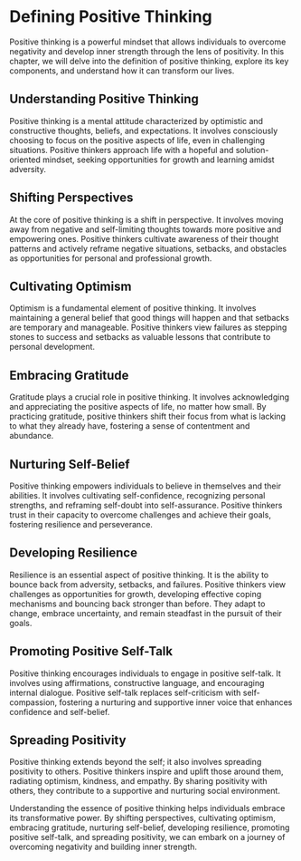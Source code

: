 Defining Positive Thinking
===================================

Positive thinking is a powerful mindset that allows individuals to overcome negativity and develop inner strength through the lens of positivity. In this chapter, we will delve into the definition of positive thinking, explore its key components, and understand how it can transform our lives.

Understanding Positive Thinking
-------------------------------

Positive thinking is a mental attitude characterized by optimistic and constructive thoughts, beliefs, and expectations. It involves consciously choosing to focus on the positive aspects of life, even in challenging situations. Positive thinkers approach life with a hopeful and solution-oriented mindset, seeking opportunities for growth and learning amidst adversity.

Shifting Perspectives
---------------------

At the core of positive thinking is a shift in perspective. It involves moving away from negative and self-limiting thoughts towards more positive and empowering ones. Positive thinkers cultivate awareness of their thought patterns and actively reframe negative situations, setbacks, and obstacles as opportunities for personal and professional growth.

Cultivating Optimism
--------------------

Optimism is a fundamental element of positive thinking. It involves maintaining a general belief that good things will happen and that setbacks are temporary and manageable. Positive thinkers view failures as stepping stones to success and setbacks as valuable lessons that contribute to personal development.

Embracing Gratitude
-------------------

Gratitude plays a crucial role in positive thinking. It involves acknowledging and appreciating the positive aspects of life, no matter how small. By practicing gratitude, positive thinkers shift their focus from what is lacking to what they already have, fostering a sense of contentment and abundance.

Nurturing Self-Belief
---------------------

Positive thinking empowers individuals to believe in themselves and their abilities. It involves cultivating self-confidence, recognizing personal strengths, and reframing self-doubt into self-assurance. Positive thinkers trust in their capacity to overcome challenges and achieve their goals, fostering resilience and perseverance.

Developing Resilience
---------------------

Resilience is an essential aspect of positive thinking. It is the ability to bounce back from adversity, setbacks, and failures. Positive thinkers view challenges as opportunities for growth, developing effective coping mechanisms and bouncing back stronger than before. They adapt to change, embrace uncertainty, and remain steadfast in the pursuit of their goals.

Promoting Positive Self-Talk
----------------------------

Positive thinking encourages individuals to engage in positive self-talk. It involves using affirmations, constructive language, and encouraging internal dialogue. Positive self-talk replaces self-criticism with self-compassion, fostering a nurturing and supportive inner voice that enhances confidence and self-belief.

Spreading Positivity
--------------------

Positive thinking extends beyond the self; it also involves spreading positivity to others. Positive thinkers inspire and uplift those around them, radiating optimism, kindness, and empathy. By sharing positivity with others, they contribute to a supportive and nurturing social environment.

Understanding the essence of positive thinking helps individuals embrace its transformative power. By shifting perspectives, cultivating optimism, embracing gratitude, nurturing self-belief, developing resilience, promoting positive self-talk, and spreading positivity, we can embark on a journey of overcoming negativity and building inner strength.
